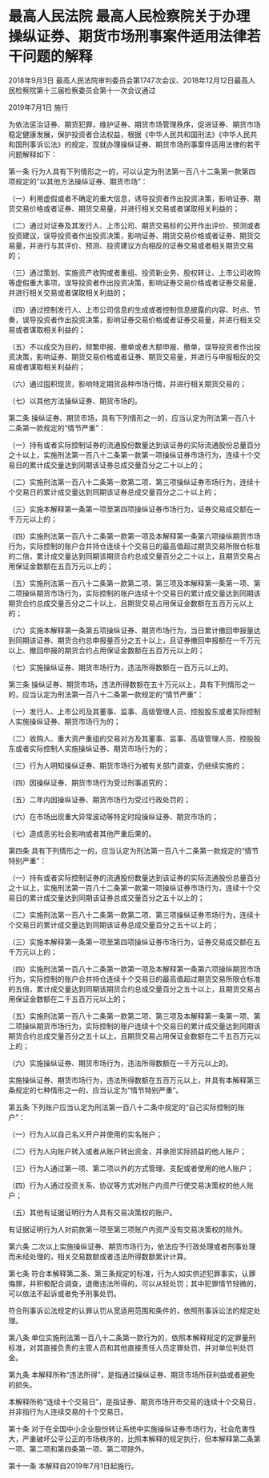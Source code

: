 # 最高人民法院 最高人民检察院关于办理操纵证券、期货市场刑事案件适用法律若干问题的解释

2018年9月3日 最高人民法院审判委员会第1747次会议、2018年12月12日最高人民检察院第十三届检察委员会第十一次会议通过

2019年7月1日 施行

<!-- INFO END -->

为依法惩治证券、期货犯罪，维护证券、期货市场管理秩序，促进证券、期货市场稳定健康发展，保护投资者合法权益，根据《中华人民共和国刑法》《中华人民共和国刑事诉讼法》的规定，现就办理操纵证券、期货市场刑事案件适用法律的若干问题解释如下：

第一条 行为人具有下列情形之一的，可以认定为刑法第一百八十二条第一款第四项规定的“以其他方法操纵证券、期货市场”：

（一）利用虚假或者不确定的重大信息，诱导投资者作出投资决策，影响证券、期货交易价格或者证券、期货交易量，并进行相关交易或者谋取相关利益的；

（二）通过对证券及其发行人、上市公司、期货交易标的公开作出评价、预测或者投资建议，误导投资者作出投资决策，影响证券、期货交易价格或者证券、期货交易量，并进行与其评价、预测、投资建议方向相反的证券交易或者相关期货交易的；

（三）通过策划、实施资产收购或者重组、投资新业务、股权转让、上市公司收购等虚假重大事项，误导投资者作出投资决策，影响证券交易价格或者证券交易量，并进行相关交易或者谋取相关利益的；

（四）通过控制发行人、上市公司信息的生成或者控制信息披露的内容、时点、节奏，误导投资者作出投资决策，影响证券交易价格或者证券交易量，并进行相关交易或者谋取相关利益的；

（五）不以成交为目的，频繁申报、撤单或者大额申报、撤单，误导投资者作出投资决策，影响证券、期货交易价格或者证券、期货交易量，并进行与申报相反的交易或者谋取相关利益的；

（六）通过囤积现货，影响特定期货品种市场行情，并进行相关期货交易的；

（七）以其他方法操纵证券、期货市场的。

第二条 操纵证券、期货市场，具有下列情形之一的，应当认定为刑法第一百八十二条第一款规定的“情节严重”：

（一）持有或者实际控制证券的流通股份数量达到该证券的实际流通股份总量百分之十以上，实施刑法第一百八十二条第一款第一项操纵证券市场行为，连续十个交易日的累计成交量达到同期该证券总成交量百分之二十以上的；

（二）实施刑法第一百八十二条第一款第二项、第三项操纵证券市场行为，连续十个交易日的累计成交量达到同期该证券总成交量百分之二十以上的；

（三）实施本解释第一条第一项至第四项操纵证券市场行为，证券交易成交额在一千万元以上的；

（四）实施刑法第一百八十二条第一款第一项及本解释第一条第六项操纵期货市场行为，实际控制的账户合并持仓连续十个交易日的最高值超过期货交易所限仓标准的二倍，累计成交量达到同期该期货合约总成交量百分之二十以上，且期货交易占用保证金数额在五百万元以上的；

（五）实施刑法第一百八十二条第一款第二项、第三项及本解释第一条第一项、第二项操纵期货市场行为，实际控制的账户连续十个交易日的累计成交量达到同期该期货合约总成交量百分之二十以上，且期货交易占用保证金数额在五百万元以上的；

（六）实施本解释第一条第五项操纵证券、期货市场行为，当日累计撤回申报量达到同期该证券、期货合约总申报量百分之五十以上，且证券撤回申报额在一千万元以上、撤回申报的期货合约占用保证金数额在五百万元以上的；

（七）实施操纵证券、期货市场行为，违法所得数额在一百万元以上的。

第三条 操纵证券、期货市场，违法所得数额在五十万元以上，具有下列情形之一的，应当认定为刑法第一百八十二条第一款规定的“情节严重”：

（一）发行人、上市公司及其董事、监事、高级管理人员、控股股东或者实际控制人实施操纵证券、期货市场行为的；

（二）收购人、重大资产重组的交易对方及其董事、监事、高级管理人员、控股股东或者实际控制人实施操纵证券、期货市场行为的；

（三）行为人明知操纵证券、期货市场行为被有关部门调查，仍继续实施的；

（四）因操纵证券、期货市场行为受过刑事追究的；

（五）二年内因操纵证券、期货市场行为受过行政处罚的；

（六）在市场出现重大异常波动等特定时段操纵证券、期货市场的；

（七）造成恶劣社会影响或者其他严重后果的。

第四条 具有下列情形之一的，应当认定为刑法第一百八十二条第一款规定的“情节特别严重”：

（一）持有或者实际控制证券的流通股份数量达到该证券的实际流通股份总量百分之十以上，实施刑法第一百八十二条第一款第一项操纵证券市场行为，连续十个交易日的累计成交量达到同期该证券总成交量百分之五十以上的；

（二）实施刑法第一百八十二条第一款第二项、第三项操纵证券市场行为，连续十个交易日的累计成交量达到同期该证券总成交量百分之五十以上的；

（三）实施本解释第一条第一项至第四项操纵证券市场行为，证券交易成交额在五千万元以上的；

（四）实施刑法第一百八十二条第一款第一项及本解释第一条第六项操纵期货市场行为，实际控制的账户合并持仓连续十个交易日的最高值超过期货交易所限仓标准的五倍，累计成交量达到同期该期货合约总成交量百分之五十以上，且期货交易占用保证金数额在二千五百万元以上的；

（五）实施刑法第一百八十二条第一款第二项、第三项及本解释第一条第一项、第二项操纵期货市场行为，实际控制的账户连续十个交易日的累计成交量达到同期该期货合约总成交量百分之五十以上，且期货交易占用保证金数额在二千五百万元以上的；

（六）实施操纵证券、期货市场行为，违法所得数额在一千万元以上的。

实施操纵证券、期货市场行为，违法所得数额在五百万元以上，并具有本解释第三条规定的七种情形之一的，应当认定为“情节特别严重”。

第五条 下列账户应当认定为刑法第一百八十二条中规定的“自己实际控制的账户”：

（一）行为人以自己名义开户并使用的实名账户；

（二）行为人向账户转入或者从账户转出资金，并承担实际损益的他人账户；

（三）行为人通过第一项、第二项以外的方式管理、支配或者使用的他人账户；

（四）行为人通过投资关系、协议等方式对账户内资产行使交易决策权的他人账户；

（五）其他有证据证明行为人具有交易决策权的账户。

有证据证明行为人对前款第一项至第三项账户内资产没有交易决策权的除外。

第六条 二次以上实施操纵证券、期货市场行为，依法应予行政处理或者刑事处理而未经处理的，相关交易数额或者违法所得数额累计计算。

第七条 符合本解释第二条、第三条规定的标准，行为人如实供述犯罪事实，认罪悔罪，并积极配合调查，退缴违法所得的，可以从轻处罚；其中犯罪情节轻微的，可以依法不起诉或者免予刑事处罚。

符合刑事诉讼法规定的认罪认罚从宽适用范围和条件的，依照刑事诉讼法的规定处理。

第八条 单位实施刑法第一百八十二条第一款行为的，依照本解释规定的定罪量刑标准，对其直接负责的主管人员和其他直接责任人员定罪处罚，并对单位判处罚金。

第九条 本解释所称“违法所得”，是指通过操纵证券、期货市场所获利益或者避免的损失。

本解释所称“连续十个交易日”，是指证券、期货市场开市交易的连续十个交易日，并非指行为人连续交易的十个交易日。

第十条 对于在全国中小企业股份转让系统中实施操纵证券市场行为，社会危害性大，严重破坏公平公正的市场秩序的，比照本解释的规定执行，但本解释第二条第一项、第二项和第四条第一项、第二项除外。

第十一条 本解释自2019年7月1日起施行。